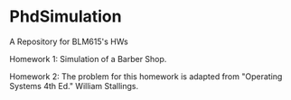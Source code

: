 # PhdSimulation
A Repository for BLM615's HWs

Homework 1: Simulation of a Barber Shop. 

Homework 2: The problem for this homework is adapted from "Operating Systems 4th Ed." William Stallings.
